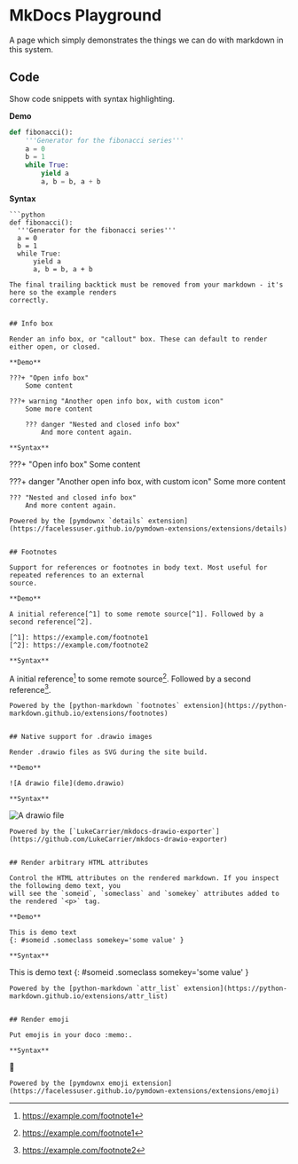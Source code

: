 MkDocs Playground
=================

A page which simply demonstrates the things we can do with markdown in this system.


## Code

Show code snippets with syntax highlighting.

**Demo**

```python
def fibonacci():
    '''Generator for the fibonacci series'''
    a = 0
    b = 1
    while True:
        yield a
        a, b = b, a + b
```

**Syntax**

```
```python
def fibonacci():
  '''Generator for the fibonacci series'''
  a = 0
  b = 1
  while True:
      yield a
      a, b = b, a + b
````
```
The final trailing backtick must be removed from your markdown - it's here so the example renders
correctly.


## Info box

Render an info box, or "callout" box. These can default to render either open, or closed.

**Demo**

???+ "Open info box"
    Some content

???+ warning "Another open info box, with custom icon"
    Some more content

    ??? danger "Nested and closed info box"
        And more content again.

**Syntax**

```
???+ "Open info box"
    Some content

???+ danger "Another open info box, with custom icon"
    Some more content

    ??? "Nested and closed info box"
        And more content again.
```
Powered by the [pymdownx `details` extension](https://facelessuser.github.io/pymdown-extensions/extensions/details)


## Footnotes

Support for references or footnotes in body text. Most useful for repeated references to an external
source.

**Demo**

A initial reference[^1] to some remote source[^1]. Followed by a second reference[^2].

[^1]: https://example.com/footnote1
[^2]: https://example.com/footnote2

**Syntax**

```
A initial reference[^1] to some remote source[^1]. Followed by a second reference[^2].

[^1]: https://example.com/footnote1
[^2]: https://example.com/footnote2
```
Powered by the [python-markdown `footnotes` extension](https://python-markdown.github.io/extensions/footnotes)


## Native support for .drawio images

Render .drawio files as SVG during the site build.

**Demo**

![A drawio file](demo.drawio)

**Syntax**

```
![A drawio file](demo.drawio)
```
Powered by the [`LukeCarrier/mkdocs-drawio-exporter`](https://github.com/LukeCarrier/mkdocs-drawio-exporter)


## Render arbitrary HTML attributes

Control the HTML attributes on the rendered markdown. If you inspect the following demo text, you
will see the `someid`, `someclass` and `somekey` attributes added to the rendered `<p>` tag.

**Demo**

This is demo text
{: #someid .someclass somekey='some value' }

**Syntax**

```
This is demo text
{: #someid .someclass somekey='some value' }
```
Powered by the [python-markdown `attr_list` extension](https://python-markdown.github.io/extensions/attr_list)


## Render emoji

Put emojis in your doco :memo:.

**Syntax**

```
:memo:
```
Powered by the [pymdownx emoji extension](https://facelessuser.github.io/pymdown-extensions/extensions/emoji)
